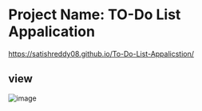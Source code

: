 # Project Name:  TO-Do List Appalication

https://satishreddy08.github.io/To-Do-List-Appalicstion/
## view
![image](https://github.com/user-attachments/assets/8536812c-d5b1-4771-bfb4-394abffec332)

